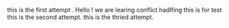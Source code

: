 this is the first attempt . Hello !
we are learing conflict hadlfing 
this is for test
this is the second attempt.
this is the thried attempt.
